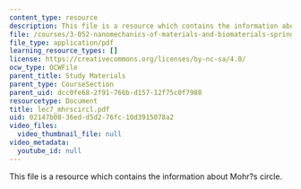 ```yaml
---
content_type: resource
description: This file is a resource which contains the information about Mohr?s circle.
file: /courses/3-052-nanomechanics-of-materials-and-biomaterials-spring-2007/02147b0836edd5d276fc10d3915078a2_lec7_mhrscircl.pdf
file_type: application/pdf
learning_resource_types: []
license: https://creativecommons.org/licenses/by-nc-sa/4.0/
ocw_type: OCWFile
parent_title: Study Materials
parent_type: CourseSection
parent_uid: dcc0fe68-2f91-766b-d157-12f75c0f7988
resourcetype: Document
title: lec7_mhrscircl.pdf
uid: 02147b08-36ed-d5d2-76fc-10d3915078a2
video_files:
  video_thumbnail_file: null
video_metadata:
  youtube_id: null
---
```

This file is a resource which contains the information about Mohr?s circle.